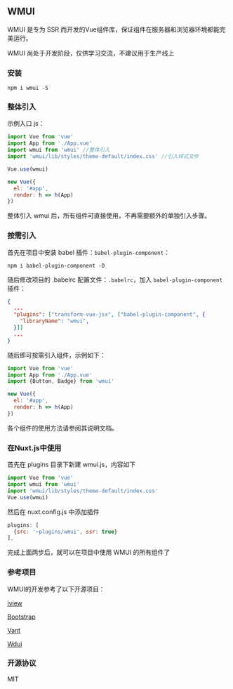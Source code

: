 ## WMUI

WMUI 是专为 SSR 而开发的Vue组件库，保证组件在服务器和浏览器环境都能完美运行。

WMUI 尚处于开发阶段，仅供学习交流，不建议用于生产线上

### 安装

```
npm i wmui -S
```

### 整体引入

示例入口 js：

```javascript
import Vue from 'vue'
import App from './App.vue'
import wmui from 'wmui' //整体引入
import 'wmui/lib/styles/theme-default/index.css' //引入样式文件

Vue.use(wmui)

new Vue({
  el: '#app',
  render: h => h(App)
})
```


整体引入 wmui 后，所有组件可直接使用，不再需要额外的单独引入步骤。

### 按需引入

首先在项目中安装 babel 插件：`babel-plugin-component`：

```
npm i babel-plugin-component -D
```

随后修改项目的 .babelrc 配置文件：`.babelrc`，加入 `babel-plugin-component` 插件：

```json
{
  ...
  "plugins": ["transform-vue-jsx", ["babel-plugin-component", {
    "libraryName": "wmui",
  }]]
  ...
}
```

随后即可按需引入组件，示例如下：

```javascript
import Vue from 'vue'
import App from './App.vue'
import {Button, Badge} from 'wmui'

new Vue({
  el: '#app',
  render: h => h(App)
})
```

各个组件的使用方法请参阅其说明文档。

### 在Nuxt.js中使用

首先在 plugins 目录下新建 wmui.js，内容如下

```js
import Vue from 'vue'
import wmui from 'wmui'
import 'wmui/lib/styles/theme-default/index.css'
Vue.use(wmui)
```

然后在 nuxt.config.js 中添加插件

```js
plugins: [
  {src: '~plugins/wmui', ssr: true}
],
```

完成上面两步后，就可以在项目中使用 WMUI 的所有组件了

### 参考项目

WMUI的开发参考了以下开源项目：

[iview](https://github.com/iview/iview)

[Bootstrap](https://github.com/twbs/bootstrap)

[Vant](https://github.com/youzan/vant)

[Wdui](https://github.com/wdfe/wdui)

### 开源协议

MIT